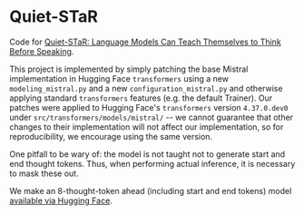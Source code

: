 # Quiet-STaR

Code for [Quiet-STaR: Language Models Can Teach Themselves to Think Before Speaking](https://arxiv.org/abs/2403.09629).

This project is implemented by simply patching the base Mistral implementation in Hugging Face `transformers` using a new `modeling_mistral.py` and a new `configuration_mistral.py` and otherwise applying standard `transformers` features (e.g. the default Trainer). Our patches were applied to Hugging Face's `transformers` version `4.37.0.dev0` under `src/transformers/models/mistral/` -- we cannot guarantee that other changes to their implementation will not affect our implementation, so for reproducibility, we encourage using the same version.

One pitfall to be wary of: the model is not taught not to generate start and end thought tokens. Thus, when performing actual inference, it is necessary to mask these out.

We make an 8-thought-token ahead (including start and end tokens) model [available via Hugging Face](https://huggingface.co/ezelikman/quietstar-8-ahead).
